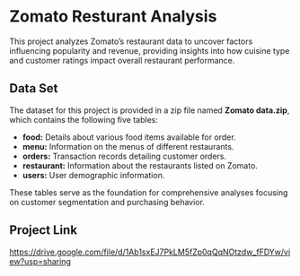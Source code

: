 # Zomato Resturant Analysis
This project analyzes Zomato’s restaurant data to uncover factors influencing popularity and revenue, providing insights into how cuisine type and customer ratings impact overall restaurant performance.

## Data Set

The dataset for this project is provided in a zip file named **Zomato data.zip**, which contains the following five tables:

- **food:** Details about various food items available for order.
- **menu:** Information on the menus of different restaurants.
- **orders:** Transaction records detailing customer orders.
- **restaurant:** Information about the restaurants listed on Zomato.
- **users:** User demographic information.

These tables serve as the foundation for comprehensive analyses focusing on customer segmentation and purchasing behavior.

## Project Link

https://drive.google.com/file/d/1Ab1sxEJ7PkLM5fZp0qQqNOtzdw_fFDYw/view?usp=sharing

